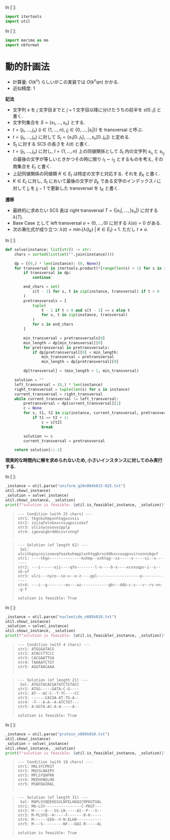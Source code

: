 In [ ]:
```python
import itertools
import util
```


In [ ]:
```python
import marimo as mo
import nbformat
```


# 動的計画法

- 計算量: $O(k^n)$ らしいがこの実装では $O(k^n q n )$ かかる.
- 近似精度: $1$

**記法**

- 文字列 $s$ を $j$ 文字目までと $j+1$ 文字目以降に分けたうちの前半を $s[0..j]$ と書く.
- 文字列集合を $S = \{ s_1, \dots, s_n \}$ とする.
- $t = (j_1, \dots, j_n) \ (i \in \{ 1, \dots, n \}, \ j_i \in \{ 0, \dots, |s_i| \} )$ を transversal と呼ぶ.
- $t = (j_1, \dots, j_n)$ に対して $S_t = \{ s_1[0..j_1], \dots, s_n[0..j_n] \}$ と定める.
- $S_t$ に対する SCS の長さを $\lambda(t)$ と書く.
- $t = (j_1, \dots, j_n)$ に対し, $I = \{ 1, \dots, n \}$ 上の同値関係として $S_t$ 内の文字列 $s_{i_1}$ と $s_{i_2}$ の最後の文字が等しいときかつその時に限り $i_1 \sim i_2$ とするものを考え, その商集合を $E_t$ と書く.
- 上記同値関係の同値類 $K \in E_t$ は特定の文字と対応する. それを $\beta_K$ と書く.
- $K \in E_t$ に対し, $S_t$ において最後の文字が $\beta_k$ である文字のインデックス $i$ に対して $j_i$ を $j_i - 1$ で更新した transversal を $t_K$ と書く.

**遷移**

- 最終的に求めたい SCS 長は right transversal $T = (|s_1|, \dots, |s_n|)$ に対する $\lambda(T)$.
- Base Case として left transversal $o = (0, \dots, 0)$ に対する $\lambda(o) = 0$ がある.
- 次の漸化式が成り立つ: $\lambda(t) = \min \{ \lambda(t_K) \ | \ K \in E_t \} + 1$. ただし $t \ne o$.

In [ ]:
```python
def solve(instance: list[str]) -> str:
    chars = sorted(list(set("".join(instance))))

    dp = {(0,) * len(instance): (0, None)}
    for transversal in itertools.product(*[range(len(s) + 1) for s in instance]):
        if transversal in dp:
            continue

        end_chars = set(
            s[t - 1] for s, t in zip(instance, transversal) if t > 0
        )
        pretransversals = [
            tuple(
                t - 1 if t > 0 and s[t - 1] == c else t
                for s, t in zip(instance, transversal)
            )
            for c in end_chars
        ]

        min_transversal = pretransversals[0]
        min_length = dp[min_transversal][0]
        for pretransversal in pretransversals:
            if dp[pretransversal][0] < min_length:
                min_transversal = pretransversal
                min_length = dp[pretransversal][0]

        dp[transversal] = (min_length + 1, min_transversal)

    solution = ""
    left_transversal = (0,) * len(instance)
    right_transversal = tuple(len(s) for s in instance)
    current_transversal = right_transversal
    while current_transversal != left_transversal:
        pretransversal = dp[current_transversal][1]
        c = None
        for s, t1, t2 in zip(instance, current_transversal, pretransversal):
            if t1 == t2 + 1:
                c = s[t2]
                break

        solution += c
        current_transversal = pretransversal

    return solution[::-1]
```


**現実的な時間内に解を求められないため,
小さいインスタンスに対してのみ実行する.**

In [ ]:
```python
_instance = util.parse("uniform_q26n004k015-025.txt")
util.show(_instance)
_solution = solve(_instance)
util.show(_instance, _solution)
print(f"solution is feasible: {util.is_feasible(_instance, _solution)}")
```


> ```
> --- Condition (with 25 chars) ---
> str1: tkgnkuhmpxnhtqgxzvxis
> str2: iojiqfolnbxxcvsuqpvissbxf
> str3: ulcinycosovozpplp
> str4: igevazgbrddbcsvrvnngf
> 
> 
> ```

> ```
> --- Solution (of length 62) ---
>  Sol: ulcitkgnycojisoevqfoazkuhmpplxnhtqgbrxzddbxcvsuqpvxirvsnnsbgxf
> str1: ----tkgn--------------kuhmp--xnhtqg--xz-----v-----xi--s-------
> str2: ---i------oji----qfo--------l-n----b-x----xcvsuqpv-i--s--sb-xf
> str3: ulci---nyco--so-v--o-z----ppl-------------------p-------------
> str4: ---i--g--------ev---az------------gbr--ddb-c-s---v--rv-nn--g-f
> 
> solution is feasible: True
> 
> ```



In [ ]:
```python
_instance = util.parse("nucleotide_n005k010.txt")
util.show(_instance)
_solution = solve(_instance)
util.show(_instance, _solution)
print(f"solution is feasible: {util.is_feasible(_instance, _solution)}")
```


> ```
> --- Condition (with 4 chars) ---
> str1: ATGGGATACG
> str2: ATACCTTCCC
> str3: CACGAATTGA
> str4: TAAAATCTGT
> str5: AGGTAACAAA
> 
> 
> ```

> ```
> --- Solution (of length 21) ---
>  Sol: ATGGTACACGATATCTGTACC
> str1: ATGG-----GATA-C-G----
> str2: AT---AC-C--T-TC----CC
> str3: ------CACGA-AT-TG-A--
> str4: -T---A-A--A-ATCTGT---
> str5: A-GGTA-AC-A-A-----A--
> 
> solution is feasible: True
> 
> ```



In [ ]:
```python
_instance = util.parse("protein_n005k010.txt")
util.show(_instance)
_solution = solve(_instance)
util.show(_instance, _solution)
print(f"solution is feasible: {util.is_feasible(_instance, _solution)}")
```


> ```
> --- Condition (with 19 chars) ---
> str1: MALSYCPKGT
> str2: MQSSLNAIPV
> str3: MPLSYQHFRK
> str4: MEEHVNELHD
> str5: MSNFDAIRAL
> 
> 
> ```

> ```
> --- Solution (of length 31) ---
>  Sol: MAPLSYQEEHSSVLNFELHDAICRPKGTVAL
> str1: MA-LSY----------------C-PKGT---
> str2: M-----Q---SS-LN-----AI--P---V--
> str3: M-PLSYQ--H-----F-------R-K-----
> str4: M------EEH--V-N-ELHD-----------
> str5: M---S---------NF---DAI-R-----AL
> 
> solution is feasible: True
> 
> ```


